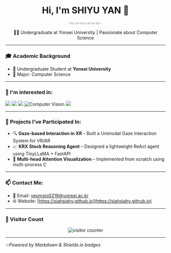 <h1 align="center">Hi, I'm SHIYU YAN 👋</h1>
<p align="center" style="font-size:10px; color:gray;"><sub>You can also call me Sia✨<sub></p>
</p>

<p align="center">🧑‍🎓 Undergraduate at Yonsei University | Passionate about Computer Science</p>

---

### 🎓 Academic Background
- 📍 Undergraduate Student at **Yonsei University**
- 💼 Major: Computer Science

---

### 🚀 I'm interested in:
<p>
<img src="https://img.shields.io/badge/Unity-000000?style=flat&logo=unity&logoColor=white"/>
<img src="https://img.shields.io/badge/Linux-FCC624?style=flat&logo=linux&logoColor=black"/>
<img src="https://img.shields.io/badge/LaTeX-47A141?style=flat&logo=latex&logoColor=white"/>
<img src="https://img.shields.io/badge/Computer%20Vision-4B8BBE?style=flat" alt="Computer Vision"/>
<img src="https://img.shields.io/badge/OpenCV-5C3EE8?style=flat&logo=opencv&logoColor=white"/>
</p>

---

### 🧪 Projects I’ve Participated In:

- 🔍 **Gaze-based Interaction in XR** – Built a Unimodal Gaze Interaction System for VR/AR
- 📈 **KRX Stock Reasoning Agent** – Designed a lightweight ReAct agent using TinyLLaMA + FastAPI
- 🧠 **Multi-head Attention Visualization** – Implemented from scratch using multi-process C

---

### 📫 Contact Me:

- 📧 Email: yeomsio0219@yonsei.ac.kr  
- 🌐 Website: [https://siahsiahy.github.io](https://siahsiahy.github.io)  

---


### 🎯 Visitor Count

<p align="center">
  <img src="https://count.getloli.com/get/@shiyuyan?theme=moebooru" alt="visitor counter"/>
</p>

---


*✨Powered by Markdown & Shields.io badges*
